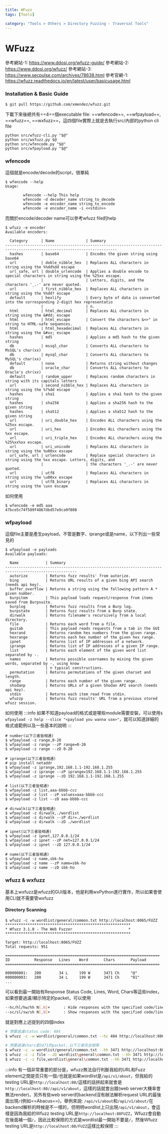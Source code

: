 ```yaml
---
title: WFuzz
tags: [Tools]

category: "Tools > Others > Directory Fuzzing - Traversal Tools"
---
```


# WFuzz
參考網站-1: https://www.ddosi.org/wfuzz-guide/
參考網站-2: https://www.ddosi.org/wfuzz/
參考網站-3: https://www.secpulse.com/archives/78638.html
參考官網-1: https://wfuzz.readthedocs.io/en/latest/user/basicusage.html
### Installation & Basic Guide
```bash!
$ git pull https://github.com/xmendez/wfuzz.git
```
下載下來後總共有==4==個executable file: ==wfencode==, ==wfpayload==, ==wfuzz==, ==wxfuzz==，這四個file實際上就是去執行src/內部的python cli file
```bash!
python src/wfuzz-cli.py "$@"
python src/wxfuzz.py $@
python src/wfencode.py "$@"
python src/wfpayload.py "$@"
```
### wfencode
這個就是encode/decode的script，很單純
```bash!
$ wfencode --help
Usage:

        wfencode --help This help
        wfencode -d decoder_name string_to_decode
        wfencode -e encoder_name string_to_encode
        wfencode -e encoder_name -i <<stdin>>
```
而關於encode/decoder name可以參考wfuzz file的help
```bash!
$ wfuzz -e encoder
Available encoders:

  Category      | Name              | Summary
------------------------------------------------------------------------------------------------------------------------
  hashes        | base64            | Encodes the given string using base64
  url           | doble_nibble_hex  | Replaces ALL characters in string using the %%dd%dd escape
  url_safe, url | double_urlencode  | Applies a double encode to special characters in string using the %25xx escape.
                |                   | Letters, digits, and the characters '_.-' are never quoted.
  url           | first_nibble_hex  | Replaces ALL characters in string using the %%dd? escape
  default       | hexlify           | Every byte of data is converted into the corresponding 2-digit hex representatio
                |                   | n.
  html          | html_decimal      | Replaces ALL characters in string using the &#dd; escape
  html          | html_escape       | Convert the characters &<>" in string to HTML-safe sequences.
  html          | html_hexadecimal  | Replaces ALL characters in string using the &#xx; escape
  hashes        | md5               | Applies a md5 hash to the given string
  db            | mssql_char        | Converts ALL characters to MsSQL's char(xx)
  db            | mysql_char        | Converts ALL characters to MySQL's char(xx)
  default       | none              | Returns string without changes
  db            | oracle_char       | Converts ALL characters to Oracle's chr(xx)
  default       | random_upper      | Replaces random characters in string with its capitals letters
  url           | second_nibble_hex | Replaces ALL characters in string using the %?%dd escape
  hashes        | sha1              | Applies a sha1 hash to the given string
  hashes        | sha256            | Applies a sha256 hash to the given string
  hashes        | sha512            | Applies a sha512 hash to the given string
  url           | uri_double_hex    | Encodes ALL charachers using the %25xx escape.
  url           | uri_hex           | Encodes ALL charachers using the %xx escape.
  url           | uri_triple_hex    | Encodes ALL charachers using the %25%xx%xx escape.
  url           | uri_unicode       | Replaces ALL characters in string using the %u00xx escape
  url_safe, url | urlencode         | Replace special characters in string using the %xx escape. Letters, digits, and
                |                   | the characters '_.-' are never quoted.
  url           | utf8              | Replaces ALL characters in string using the \u00xx escape
  url           | utf8_binary       | Replaces ALL characters in string using the \uxx escape
```
如何使用
```bash!
$ wfencode -e md5 aaa
47bce5c74f589f4867dbd57e9ca9f808
```
### wfpayload
這個file主要是產生payload，不管是數字、iprange或是name，以下列出一些常見的
```bash!
$ wfpayload -e payloads
Available payloads:

  Name            | Summary
------------------------------------------------------------------------------------------------------
  autorize        | Returns fuzz results' from autorize.
  bing            | Returns URL results of a given bing API search (needs api key).
  buffer_overflow | Returns a string using the following pattern A * given number.
  burpitem        | This payload loads request/response from items saved from Burpsuite.
  burplog         | Returns fuzz results from a Burp log.
  burpstate       | Returns fuzz results from a Burp state.
  dirwalk         | Returns filename's recursively from a local directory.
  file            | Returns each word from a file.
  guitab          | This payload reads requests from a tab in the GUI
  hexrand         | Returns random hex numbers from the given range.
  hexrange        | Returns each hex number of the given hex range.
  ipnet           | Returns list of IP addresses of a network.
  iprange         | Returns list of IP addresses of a given IP range.
  list            | Returns each element of the given word list separated by -.
  names           | Returns possible usernames by mixing the given words, separated by -, using know
                  | n typical constructions.
  permutation     | Returns permutations of the given charset and length.
  range           | Returns each number of the given range.
  shodanp         | Returns URLs of a given Shodan API search (needs api key).
  stdin           | Returns each item read from stdin.
  wfuzzp          | Returns fuzz results' URL from a previous stored wfuzz session.
```
如何使用
:::info
如果不知道payload的格式或是哪些module需要安裝，可以使用`$ wfpayload -z help --slice "<payload you wanna use>"`，就可以知道詳細的格式或範例以及一些基本的說明
:::
```bash!
# number(以下三者皆相通)
$ wfpayload -z range,0-20
$ wfpayload -z range --zP range=0-20
$ wfpayload -z range --zD 0-20

# iprange(以下三者皆相通)
# pip install netaddr
$ wfpayload -z iprange,192.168.1.1-192.168.1.255
$ wfpayload -z iprange --zP iprange=192.168.1.1-192.168.1.255
$ wfpayload -z iprange --zD 192.168.1.1-192.168.1.255

# list(以下三者皆相通)
$ wfpayload -z list,aaa-bbbb-ccc
$ wfpayload -z list --zP values=aaa-bbbb-ccc
$ wfpayload -z list --zD aaa-bbbb-ccc

# dirwalk(以下三者皆相通)
$ wfpayload -z dirwalk,./wordlist
$ wfpayload -z dirwalk --zP dir=./wordlist
$ wfpayload -z dirwalk --zD ./wordlist

# ipnet(以下三者皆相通)
$ wfpayload -z ipnet,127.0.0.1/24
$ wfpayload -z ipnet --zP net=127.0.0.1/24
$ wfpayload -z ipnet --zD 127.0.0.1/24

# name(以下三者皆相通)
$ wfpayload -z name,sbk-ho
$ wfpayload -z name --zP name=sbk-ho
$ wfpayload -z name --zD sbk-ho
```
### wfuzz & wxfuzz
基本上wxfuzz是wfuzz的GUI版本，他是利用wxPython進行實作，所以如果會使用CLI就不需要管wxfuzz
#### Directory Scanning
```bash!
$ wfuzz -c -w wordlist/general/common.txt http://localhost:8065/FUZZ
********************************************************
* Wfuzz 3.1.0 - The Web Fuzzer                         *
********************************************************

Target: http://localhost:8065/FUZZ
Total requests: 951

=====================================================================
ID           Response   Lines    Word       Chars       Payload
=====================================================================

000000001:   200        34 L     199 W      3471 Ch     "@"
000000003:   200        34 L     199 W      3471 Ch     "01"
...
```
可以看到最一開始有Response Status Code, Lines, Word, Chars等這些index，如果想要過濾/顯示特定的packet，可以使用
```bash
--hc/hl/hw/hh N[,N]+      : Hide responses with the specified code/lines/words/chars (Use BBB for taking values from baseline)
--sc/sl/sw/sh N[,N]+      : Show responses with the specified code/lines/words/chars (Use BBB for taking values from baseline)
```
就是對應上述提到的四個index
```bash
# 想要過濾status code: 404
$ wfuzz -c -w wordlist/general/common.txt --hc 404 http://localhost:8065/FUZZ

# 想要過濾chars是3471的packet，以下三者完全相等
$ wfuzz -c -w wordlist/general/common.txt --hh 3471 http://localhost:8065/FUZZ
$ wfuzz -c -z file --zD wordlist\general\common.txt --hh 3471 http://localhost:8065/FUZZ
$ wfuzz -c -z file,wordlist\general\common.txt --hh 3471 http://localhost:8065/FUZZ
```

:::info
有一個非常重要的部分是，wfuzz無法自行判斷我給的URL和Fuzz element之間是否只有一個`/`也就是如果wordlist是`/api/v1/about`，但我給的testing URL是`http://localhost:80/`這樣的話拼起來就會是`http://localhost:80//api/v1/about`，這樣的話就會出錯(web server大機率會無法render)，另外有些web server的backend沒有辦法解析request URL的最後面出現`/`(例如==Abacus==)，舉例來說: `/api/v1/about`和`/api/v1/about/`在backend解析的時候是不一樣的，但明明wordlist上只出現`/api/v1/about`，會這樣是因為我給的Wfuzz testing URL是`http://localhost:80FUZZ`，Wfuzz會自動在後面補一個`/`，因此比較保險的方式是wordlist最一開始不要是`/`，然後Wfuzz testing URL是`http://localhost:80/FUZZ`這樣比較保險
:::
